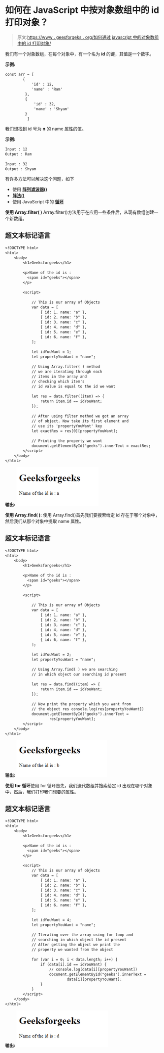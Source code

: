 # 如何在 JavaScript 中按对象数组中的 id 打印对象？

> 原文:[https://www . geesforgeks . org/如何通过 javascript 中的对象数组中的 id 打印对象/](https://www.geeksforgeeks.org/how-to-print-object-by-id-in-an-array-of-objects-in-javascript/)

我们有一个对象数组，在每个对象中，有一个名为 **id** 的键，其值是一个数字。

**示例:**

```
const arr = [
        {
            'id' : 12, 
            'name' : 'Ram'
         }, 
         {
             'id' : 32, 
             'name' : 'Shyam'
         }
          ]
```

我们想找到 id 号为 **n** 的 name 属性的值。

**示例:**

```
Input : 12
Output : Ram

Input : 32
Output : Shyam
```

有许多方法可以解决这个问题，如下

*   使用 [**阵列滤波器()**](https://www.geeksforgeeks.org/javascript-array-filter-method/)
*   [**阵法()**](https://www.geeksforgeeks.org/javascript-array-find-method/)
*   使用 JavaScript 中的 [**循环**](https://www.geeksforgeeks.org/loops-in-javascript/)

**使用 Array.filter( )** Array.filter()方法用于在应用一些条件后，从现有数组创建一个新数组。

## 超文本标记语言

```
<!DOCTYPE html>
<html>
    <body>
        <h1>Geeksforgeeks</h1>

        <p>Name of the id is : 
          <span id="geeks"></span>
        </p>

        <script>

            // This is our array of Objects
            var data = [
                { id: 1, name: "a" },
                { id: 2, name: "b" },
                { id: 3, name: "c" },
                { id: 4, name: "d" },
                { id: 5, name: "e" },
                { id: 6, name: "f" },
            ];

            let idYouWant = 1;
            let propertyYouWant = "name";

            // Using Array.filter( ) method
            // we are iterating through each
            // items in the array and
            // checking which item's
            // id value is equal to the id we want

            let res = data.filter((item) => {
                return item.id == idYouWant;
            });

            // After using filter method we got an array
            // of object. Now take its first element and
            // use its 'propertyYouWant' key
            let exactRes = res[0][propertyYouWant];

            // Printing the property we want
            document.getElementById("geeks").innerText = exactRes;
        </script>
    </body>
</html>
```

**输出:**
![](img/dc9a54e29fe46de13a41339333ff7b0e.png)

**使用 Array.find( ):** 使用 Array.find()首先我们要搜索给定 id 存在于哪个对象中，然后我们从那个对象中提取 name 属性。

## 超文本标记语言

```
<!DOCTYPE html>
<html>
    <body>
        <h1>Geeksforgeeks</h1>

        <p>Name of the id is : 
          <span id="geeks"></span>
        </p>

        <script>

            // This is our array of Objects
            var data = [
                { id: 1, name: "a" },
                { id: 2, name: "b" },
                { id: 3, name: "c" },
                { id: 4, name: "d" },
                { id: 5, name: "e" },
                { id: 6, name: "f" },
            ];

            let idYouWant = 2;
            let propertyYouWant = "name";

            // Using Array.find( ) we are searching
            // in which object our searching id present

            let res = data.find((item) => {
                return item.id == idYouWant;
            });

            // Now print the property which you want from
            // the object res console.log(res[propertyYouWant])
            document.getElementById("geeks").innerText = 
                    res[propertyYouWant];
        </script>
    </body>
</html>
```

**输出:**
![](img/649df83613a03ec6ec8ac50f05ec51af.png)

**使用 for 循环**使用 for 循环首先，我们迭代数组并搜索给定 id 出现在哪个对象中，然后，我们打印我们想要的属性。

## 超文本标记语言

```
<!DOCTYPE html>
<html>
    <body>
        <h1>Geeksforgeeks</h1>

        <p>Name of the id is :
          <span id="geeks"></span>
        </p>

        <script>
            // This is our array of objects
            var data = [
                { id: 1, name: "a" },
                { id: 2, name: "b" },
                { id: 3, name: "c" },
                { id: 4, name: "d" },
                { id: 5, name: "e" },
                { id: 6, name: "f" },
            ];

            let idYouWant = 4;
            let propertyYouWant = "name";

            // Iterating over the array using for loop and
            // searching in which object the id present
            // After getting the object we print the
            // property we wanted from the object

            for (var i = 0; i < data.length; i++) {
                if (data[i].id == idYouWant) {
                    // console.log(data[i][propertyYouWant])
                    document.getElementById("geeks").innerText = 
                            data[i][propertyYouWant];
                }
            }
        </script>
    </body>
</html>
```

**输出:**
![](img/900eb82b0deeb9806f27732c0f013564.png)